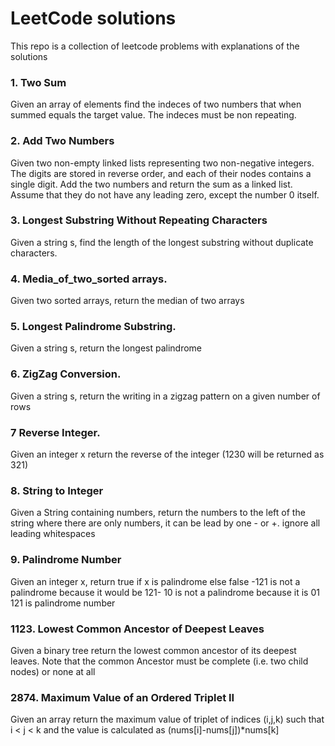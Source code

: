 # LeetCode solutions

This repo is a collection of leetcode problems with explanations of the solutions


### 1. Two Sum
Given an array of elements find the indeces of two numbers that when summed equals the target value.
The indeces must be non repeating.

### 2. Add Two Numbers
Given two non-empty linked lists representing two non-negative integers. The digits are stored in reverse order, and each of their nodes contains a single digit. Add the two numbers and return the sum as a linked list. Assume that they do not have any leading zero, except the number 0 itself.

### 3. Longest Substring Without Repeating Characters
Given a string s, find the length of the  longest substring without duplicate characters.

### 4. Media_of_two_sorted arrays.
Given two sorted arrays, return the median of two arrays

### 5. Longest Palindrome Substring.
Given a string s, return the longest palindrome

### 6. ZigZag Conversion.
Given a string s, return the writing in a zigzag pattern on a given number of rows

### 7 Reverse Integer.
Given an integer x return the reverse of the integer (1230 will be returned as 321)


### 8. String to Integer
Given a String containing numbers, return the numbers to the left of the string where there are only numbers, it can be lead by one - or +. ignore all leading whitespaces

### 9. Palindrome Number
Given an integer x, return true if x is palindrome else false
-121 is not a palindrome because it would be 121-
10 is not a palindrome because it is 01
121 is palindrome number

### 1123. Lowest Common Ancestor of Deepest Leaves
Given a binary tree return the lowest common ancestor of its deepest leaves. Note that the common Ancestor must be complete (i.e. two child nodes) or none at all

### 2874. Maximum Value of an Ordered Triplet II
Given an array return the maximum value of triplet of indices (i,j,k) such that i < j < k and the value is calculated as (nums[i]-nums[j])*nums[k]


